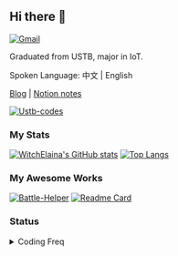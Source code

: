 ## Hi there 👋

[![Gmail](https://img.shields.io/badge/Gmail-mail@mszook.art-orange?logo=gmail)](mailto:mail@mszook.art)

Graduated from USTB, major in IoT. 

Spoken Language: 中文 | English


[Blog](https://witchelaina-blog.vercel.app/)  |  [Notion notes](https://witchelaina.notion.site/Fronted-96fe8c23b72342ed9a8cccaad4a19f64) 

[![Ustb-codes](https://github-readme-stats.vercel.app/api/pin/?username=WitchElaina&repo=USTB-Computer-Courses-Codes)](https://github.com/WitchElaina/USTB-Computer-Courses-Codes)



### My Stats

[![WitchElaina's GitHub stats](https://github-readme-stats.vercel.app/api?username=WitchElaina&show_icons=true&hide=issues)](https://github.com/anuraghazra/github-readme-stats) [![Top Langs](https://github-readme-stats.vercel.app/api/top-langs/?username=WitchElaina&layout=compact&hide=html&exclude_repo=EOS-Lab-USTB,WitchElaina.github.io,Aomaotuan-online-shopping)](https://github.com/anuraghazra/github-readme-stats)

### My Awesome Works

[![Battle-Helper](https://github-readme-stats.vercel.app/api/pin/?username=WitchElaina&repo=BattleNet-Login-Helper)](https://github.com/WitchElaina/BattleNet-Login-Helper)
[![Readme Card](https://github-readme-stats.vercel.app/api/pin/?username=WitchElaina&repo=mty-ui)](https://github.com/WitchElaina/mty-ui)


### Status

<details>
  <summary>Coding Freq</summary>
  <a href="https://wakatime.com"><img src="https://wakatime.com/share/@b2ca97db-bce2-4b9b-8588-23c0de16890a/095b592a-2668-4944-8e3e-8bd80755dcda.png" /></a>
</details>


